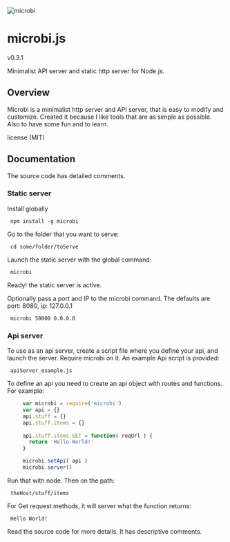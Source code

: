 
![microbi](http://nzonbi.github.io/microbi/img/microbi.png)

# microbi.js
v0.3.1

Minimalist API server and static http server for Node.js.

## Overview

Microbi is a minimalist http server and API server, that is easy to
modify and customize. Created it because I like tools that are as
simple as possible. Also to have some fun and to learn.

license (MIT)

## Documentation

The source code has detailed comments.

### Static server

Install globally

     npm install -g microbi

Go to the folder that you want to serve:

     cd some/folder/toServe

Launch the static server with the global command:

     microbi
     
Ready! the static server is active.

Optionally pass a port and IP to the microbi command. The defaults
are port: 8080, ip: 127.0.0.1

     microbi 50000 0.0.0.0

### Api server

To use as an api server, create a script file where you define your
api, and launch the server. Require microbi on it. An example Api
script is provided:

     apiServer_example.js

To define an api you need to create an api object with routes and functions.
For example:
```javascript
     var microbi = require('microbi')
     var api = {}
     api.stuff = {}
     api.stuff.items = {}
     
     api.stuff.items.GET = function( reqUrl ) {
       return 'Hello World!'
     }

     microbi.setApi( api )
     microbi.server()
```
Run that with node. Then on the path:

     theHost/stuff/items

For Get request methods, it will server what the function returns:

     Hello World!

Read the source code for more details. It has descriptive comments.

